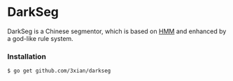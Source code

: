 DarkSeg
=======

DarkSeg is a Chinese segmentor, which is based on [HMM](http://en.wikipedia.org/wiki/Hidden_Markov_model) and enhanced by a god-like rule system.

### Installation

    $ go get github.com/3xian/darkseg
